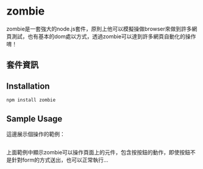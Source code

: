zombie
===

zombie是一套強大的node.js套件，原則上他可以模擬操做browser來做到許多網頁測試，也有基本的dom處以方式，透過zombie可以達到許多網頁自動化的操作唷！


## 套件資訊

<div class="pkginfo" data-module-name="zombie" data-show="version,dependencies"></div>

## Installation

```
npm install zombie
```

## Sample Usage

這邊展示個操作的範例：

<pre class="code" data-js="zombie/sample01.js"></pre>

上面範例中顯示zombie可以操作頁面上的元件，包含按按鈕的動作，即使按鈕不是針對form的方式送出，也可以正常執行...
